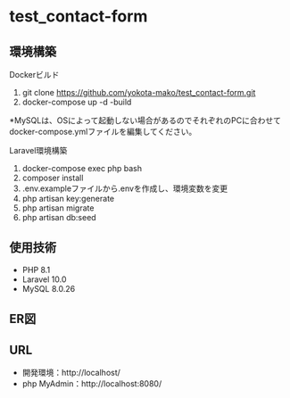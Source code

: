 # test_contact-form

## 環境構築

 Dockerビルド

1. git clone https://github.com/yokota-mako/test_contact-form.git
2. docker-compose up -d -build

*MySQLは、OSによって起動しない場合があるのでそれぞれのPCに合わせてdocker-compose.ymlファイルを編集してください。

Laravel環境構築

 1. docker-compose exec php bash
 2. composer install
 3. .env.exampleファイルから.envを作成し、環境変数を変更
 4. php artisan key:generate
 5. php artisan migrate
 6. php artisan db:seed

## 使用技術

- PHP 8.1
- Laravel 10.0
- MySQL 8.0.26


## ER図

## URL

- 開発環境：http://localhost/
- php MyAdmin：http://localhost:8080/